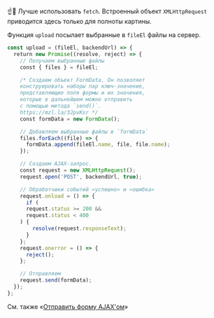☝️🧐 Лучше использовать `fetch`. Встроенный объект `XMLHttpRequest` приводится здесь только для полноты картины.

Функция `upload` посылает выбранные в `fileEl` файлы на сервер.

```js
const upload = (fileEl, backendUrl) => {
  return new Promise((resolve, reject) => {
    // Получаем выбранные файлы
    const { files } = fileEl;

    /* Создаем объект FormData. Он позволяет
    конструировать наборы пар ключ-значение,
    представляющие поля формы и их значения,
    которые в дальнейшем можно отправить
    с помощью метода `send()`.
    https://mzl.la/3JpvKsr */
    const formData = new FormData();

    // Добавляем выбранные файлы в `formData`
    files.forEach((file) => {
      formData.append(fileEl.name, file, file.name);
    });

    // Создаем AJAX-запрос.
    const request = new XMLHttpRequest();
    request.open('POST', backendUrl, true);

    // Обработчики событий «успешно» и «ошибка»
    request.onload = () => {
      if (
      request.status >= 200 &&
      request.status < 400
    ) {
        resolve(request.responseText);
      }
    };
    request.onerror = () => {
      reject();
    };

    // Отправляем
    request.send(formData);
  });
};
```

См. также «[Отправить форму AJAX'ом](#topic-ajax-form)»
